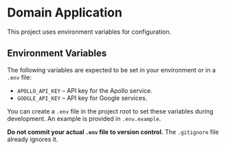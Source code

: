 # Domain Application

This project uses environment variables for configuration.

## Environment Variables

The following variables are expected to be set in your environment or in a `.env` file:

- `APOLLO_API_KEY` – API key for the Apollo service.
- `GOOGLE_API_KEY` – API key for Google services.

You can create a `.env` file in the project root to set these variables during development.  An example is provided in `.env.example`.

**Do not commit your actual `.env` file to version control.**  The `.gitignore` file already ignores it.

